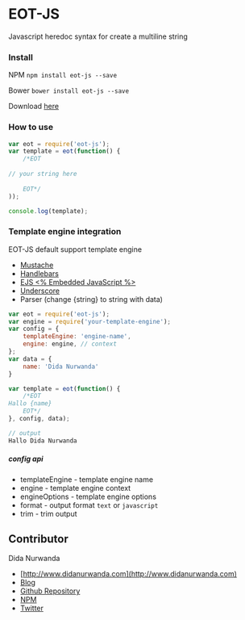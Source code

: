 # EOT-JS
Javascript heredoc syntax for create a multiline string

### Install

NPM `npm install eot-js --save`

Bower `bower install eot-js --save`

Download [here](https://github.com/didanurwanda/eot-js/archive/master.zip)

### How to use

```javascript
var eot = require('eot-js');
var template = eot(function() {
	/*EOT
	
// your string here
	
	EOT*/
));

console.log(template);
```

### Template engine integration
EOT-JS default support template engine

* [Mustache](https://github.com/janl/mustache.js)
* [Handlebars](http://handlebarsjs.com)
* [EJS <% Embedded JavaScript %>](http://www.embeddedjs.com)
* [Underscore](http://underscorejs.org/#template)
* Parser (change {string} to string with data)

```javascript
var eot = require('eot-js');
var engine = require('your-template-engine');
var config = {
	templateEngine: 'engine-name',
	engine: engine, // context
};
var data = {
	name: 'Dida Nurwanda'
}

var template = eot(function() {
	/*EOT
Hallo {name}
	EOT*/
}, config, data);

// output
Hallo Dida Nurwanda
```

##### config api
- templateEngine - template engine name
- engine - template engine context
- engineOptions - template engine options
- format - output format `text` or `javascript`
- trim - trim output

## Contributor
Dida Nurwanda

* [http://www.didanurwanda.com](http://www.didanurwanda.com)
* [Blog](http://blog.didanurwanda.com)
* [Github Repository](https://github.com/didanurwanda?tab=repositories)
* [NPM](https://www.npmjs.com/~didanurwanda)
* [Twitter](https://www.twitter.com/didanurwanda)